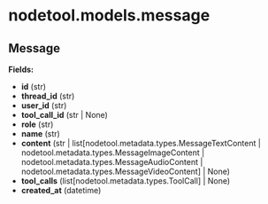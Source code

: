 # nodetool.models.message

## Message

**Fields:**
- **id** (str)
- **thread_id** (str)
- **user_id** (str)
- **tool_call_id** (str | None)
- **role** (str)
- **name** (str)
- **content** (str | list[nodetool.metadata.types.MessageTextContent | nodetool.metadata.types.MessageImageContent | nodetool.metadata.types.MessageAudioContent | nodetool.metadata.types.MessageVideoContent] | None)
- **tool_calls** (list[nodetool.metadata.types.ToolCall] | None)
- **created_at** (datetime)


